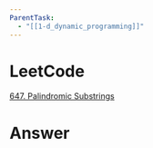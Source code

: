 ```yaml
---
ParentTask:
  - "[[1-d_dynamic_programming]]"
---
```


# LeetCode
[647. Palindromic Substrings](https://leetcode.com/problems/palindromic-substrings/)

# Answer
```Cpp
``` 